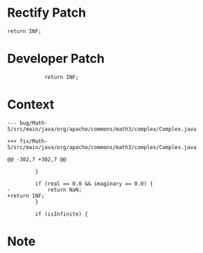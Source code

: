 # Rectify Patch

```
return INF;
```

# Developer Patch

```
            return INF;
```

# Context

```
--- bug/Math-5/src/main/java/org/apache/commons/math3/complex/Complex.java

+++ fix/Math-5/src/main/java/org/apache/commons/math3/complex/Complex.java

@@ -302,7 +302,7 @@

         }
 
         if (real == 0.0 && imaginary == 0.0) {
-            return NaN;
+return INF;
         }
 
         if (isInfinite) {
```

# Note


